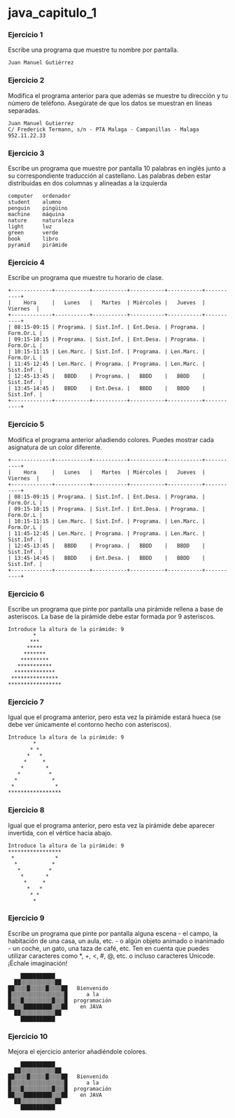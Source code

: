 # java_capitulo_1

### Ejercicio 1
Escribe una programa que muestre tu nombre por pantalla.

    Juan Manuel Gutiérrez

### Ejercicio 2
Modifica el programa anterior para que además se muestre tu dirección y tu número de teléfono. Asegúrate de que los datos se muestran en líneas separadas.

    Juan Manuel Gutierrez
    C/ Frederick Termann, s/n - PTA Malaga - Campanillas - Malaga
    952.11.22.33

### Ejercicio 3
Escribe un programa que muestre por pantalla 10 palabras en inglés junto a su correspondiente traducción al castellano. Las palabras deben estar distribuidas en dos columnas y alineadas a la izquierda

    computer   ordenador
    student    alumno   
    penguin    pingüino
    machine    máquina
    nature     naturaleza
    light      luz
    green      verde
    book       libro
    pyramid    pirámide

### Ejercicio 4
Escribe un programa que muestre tu horario de clase.

    +-------------+-----------+-----------+-----------+-----------+-----------+
    |    Hora     |   Lunes   |   Martes  | Miércoles |   Jueves  |  Viernes  |
    +-------------+-----------+-----------+-----------+-----------+-----------+
    | 08:15-09:15 | Programa. | Sist.Inf. | Ent.Desa. | Programa. | Form.Or.L |
    | 09:15-10:15 | Programa. | Sist.Inf. | Ent.Desa. | Programa. | Form.Or.L |
    | 10:15-11:15 | Len.Marc. | Sist.Inf. | Programa. | Len.Marc. | Form.Or.L |
    | 11:45-12:45 | Len.Marc. | Programa. | Programa. | Len.Marc. | Sist.Inf. |
    | 12:45-13:45 |   BBDD    | Programa. |   BBDD    |   BBDD    | Sist.Inf. |
    | 13:45-14:45 |   BBDD    | Ent.Desa. |   BBDD    |   BBDD    | Sist.Inf. |
    +-------------+-----------+-----------+-----------+-----------+-----------+
### Ejercicio 5
Modifica el programa anterior añadiendo colores. Puedes mostrar cada asignatura de un color diferente.

    +-------------+-----------+-----------+-----------+-----------+-----------+
    |    Hora     |   Lunes   |   Martes  | Miércoles |   Jueves  |  Viernes  |
    +-------------+-----------+-----------+-----------+-----------+-----------+
    | 08:15-09:15 | Programa. | Sist.Inf. | Ent.Desa. | Programa. | Form.Or.L |
    | 09:15-10:15 | Programa. | Sist.Inf. | Ent.Desa. | Programa. | Form.Or.L |
    | 10:15-11:15 | Len.Marc. | Sist.Inf. | Programa. | Len.Marc. | Form.Or.L |
    | 11:45-12:45 | Len.Marc. | Programa. | Programa. | Len.Marc. | Sist.Inf. |
    | 12:45-13:45 |   BBDD    | Programa. |   BBDD    |   BBDD    | Sist.Inf. |
    | 13:45-14:45 |   BBDD    | Ent.Desa. |   BBDD    |   BBDD    | Sist.Inf. |
    +-------------+-----------+-----------+-----------+-----------+-----------+
### Ejercicio 6
Escribe un programa que pinte por pantalla una pirámide rellena a base de asteriscos. La base de la pirámide debe estar formada por 9 asteriscos.

    Introduce la altura de la pirámide: 9
            *
           ***
          *****
         *******
        *********
       ***********
      *************
     ***************
    *****************
### Ejercicio 7
Igual que el programa anterior, pero esta vez la pirámide estará hueca (se debe ver únicamente el contorno hecho con asteriscos).

    Introduce la altura de la pirámide: 9
            *
           * *
          *   *
         *     *
        *       *
       *         *
      *           *
     *             *
    *****************
### Ejercicio 8
Igual que el programa anterior, pero esta vez la pirámide debe aparecer invertida, con el vértice hacia abajo.

    Introduce la altura de la pirámide: 9
    *****************
     *             *
      *           *
       *         *
        *       *
         *     *
          *   *
           * *
            *
### Ejercicio 9
Escribe un programa que pinte por pantalla alguna escena - el campo, la habitación de una casa, un aula, etc. - o algún objeto animado o inanimado - un coche, un gato, una taza de café, etc. Ten en cuenta que puedes utilizar caracteres como \*, +, <, #, @, etc. o incluso caracteres Unicode. ¡Échale imaginación!

        ███████████
      ██▒▒▒▒▒▒▒▒▒▒▒██
    ██▒▒▒▒█▒▒▒▒▒█▒▒▒▒██   Bienvenido
    █▒▒▒▒▒▒▒▒▒▒▒▒▒▒▒▒▒█      a la
    █▒▒▒█▒▒▒▒▒▒▒▒▒█▒▒▒█  programación
    ██▒▒▒█████████▒▒▒██    en JAVA
      ██▒▒▒▒▒▒▒▒▒▒▒██
        ███████████
### Ejercicio 10
Mejora el ejercicio anterior añadiéndole colores.

        ███████████
      ██▒▒▒▒▒▒▒▒▒▒▒██
    ██▒▒▒▒█▒▒▒▒▒█▒▒▒▒██   Bienvenido
    █▒▒▒▒▒▒▒▒▒▒▒▒▒▒▒▒▒█      a la
    █▒▒▒█▒▒▒▒▒▒▒▒▒█▒▒▒█  programación
    ██▒▒▒█████████▒▒▒██    en JAVA
      ██▒▒▒▒▒▒▒▒▒▒▒██
        ███████████